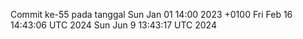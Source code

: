 Commit ke-55 pada tanggal Sun Jan 01 14:00 2023 +0100
Fri Feb 16 14:43:06 UTC 2024
Sun Jun  9 13:43:17 UTC 2024

